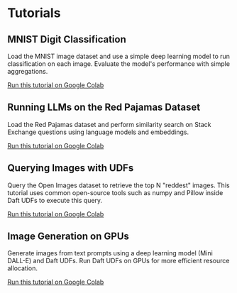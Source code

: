 # Tutorials

## MNIST Digit Classification

Load the MNIST image dataset and use a simple deep learning model to run classification on each image. Evaluate the model's performance with simple aggregations.

[Run this tutorial on Google Colab](https://colab.research.google.com/github/Eventual-Inc/Daft/blob/main/tutorials/mnist.ipynb)


## Running LLMs on the Red Pajamas Dataset

Load the Red Pajamas dataset and perform similarity search on Stack Exchange questions using language models and embeddings.

[Run this tutorial on Google Colab](https://colab.research.google.com/github/Eventual-Inc/Daft/blob/main/tutorials/embeddings/daft_tutorial_embeddings_stackexchange.ipynb)

## Querying Images with UDFs

Query the Open Images dataset to retrieve the top N "reddest" images. This tutorial uses common open-source tools such as numpy and Pillow inside Daft UDFs to execute this query.

[Run this tutorial on Google Colab](https://colab.research.google.com/github/Eventual-Inc/Daft/blob/main/tutorials/image_querying/top_n_red_color.ipynb)

## Image Generation on GPUs

Generate images from text prompts using a deep learning model (Mini DALL-E) and Daft UDFs. Run Daft UDFs on GPUs for more efficient resource allocation.

[Run this tutorial on Google Colab](https://colab.research.google.com/github/Eventual-Inc/Daft/blob/main/tutorials/text_to_image/text_to_image_generation.ipynb)


<!-- .. These can't be run because DeltaLake can't be accessed in anonymous mode from Google Colab
.. ML model batch inference/training on a Data Catalog
.. ---------------------------------------------------

.. Run ML models or train them on data in your data catalog (e.g. Apache Iceberg, DeltaLake or Hudi)

.. 1. `Local batch inference <https://colab.research.google.com/github/Eventual-Inc/Daft/blob/main/tutorials/delta_lake/1-local-image-batch-inference.ipynb>`__
.. 1. `Distributed batch inference <https://colab.research.google.com/github/Eventual-Inc/Daft/blob/main/tutorials/delta_lake/2-distributed-batch-inferece.ipynb>`__
.. 1. `Single-node Pytorch model training <https://colab.research.google.com/github/Eventual-Inc/Daft/blob/main/tutorials/delta_lake/3-pytorch-ray-single-node-training.ipynb>`__



.. Other ideas:
.. Scaling up in the cloud with Ray **[Coming Soon]**
.. Building a HTTP service **[Coming Soon]**
.. Interacting with external services to build a data annotation pipeline **[Coming Soon]**
.. Data preparation for ML model training **[Coming Soon]** -->
